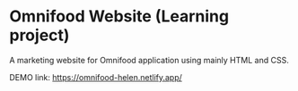 # Omnifood Website (Learning project)

A marketing website for Omnifood application using mainly HTML and CSS.

DEMO link: https://omnifood-helen.netlify.app/
